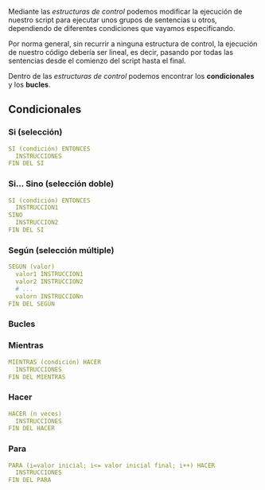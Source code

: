 Mediante las _estructuras de control_ podemos modificar la ejecución de nuestro script para ejecutar unos grupos de sentencias u otros, dependiendo de diferentes condiciones que vayamos especificando.

Por norma general, sin recurrir a ninguna estructura de control, la ejecución de nuestro código debería ser lineal, es decir, pasando por todas las sentencias desde el comienzo del script hasta el final.

Dentro de las _estructuras de control_ podemos encontrar los **condicionales** y los **bucles**. 

## Condicionales

### Si (selección)

```yaml
SI (condición) ENTONCES
  INSTRUCCIONES
FIN DEL SI
```

### Si... Sino (selección doble)

```yaml
SI (condición) ENTONCES
  INSTRUCCION1
SINO
  INSTRUCCION2
FIN DEL SI
```

### Según (selección múltiple)

```yaml
SEGÚN (valor) 
  valor1 INSTRUCCION1
  valor2 INSTRUCCION2
  # ...
  valorn INSTRUCCIONn
FIN DEL SEGÚN
```

### Bucles

### Mientras

```yaml
MIENTRAS (condición) HACER
  INSTRUCCIONES
FIN DEL MIENTRAS
```

### Hacer

```yaml
HACER (n veces)
  INSTRUCCIONES
FIN DEL HACER
```

### Para

```yaml
PARA (i=valor inicial; i<= valor inicial final; i++) HACER
  INSTRUCCIONES
FIN DEL PARA
```
